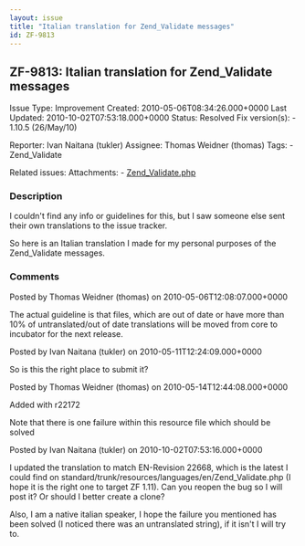 ```yaml
---
layout: issue
title: "Italian translation for Zend_Validate messages"
id: ZF-9813
---
```


ZF-9813: Italian translation for Zend\_Validate messages
--------------------------------------------------------

 Issue Type: Improvement Created: 2010-05-06T08:34:26.000+0000 Last Updated: 2010-10-02T07:53:18.000+0000 Status: Resolved Fix version(s): - 1.10.5 (26/May/10)
 
 Reporter:  Ivan Naitana (tukler)  Assignee:  Thomas Weidner (thomas)  Tags: - Zend\_Validate
 
 Related issues: 
 Attachments: - [Zend\_Validate.php](/issues/secure/attachment/13056/Zend_Validate.php)
 
### Description

I couldn't find any info or guidelines for this, but I saw someone else sent their own translations to the issue tracker.

So here is an Italian translation I made for my personal purposes of the Zend\_Validate messages.

 

 

### Comments

Posted by Thomas Weidner (thomas) on 2010-05-06T12:08:07.000+0000

The actual guideline is that files, which are out of date or have more than 10% of untranslated/out of date translations will be moved from core to incubator for the next release.

 

 

Posted by Ivan Naitana (tukler) on 2010-05-11T12:24:09.000+0000

So is this the right place to submit it?

 

 

Posted by Thomas Weidner (thomas) on 2010-05-14T12:44:08.000+0000

Added with r22172

Note that there is one failure within this resource file which should be solved

 

 

Posted by Ivan Naitana (tukler) on 2010-10-02T07:53:16.000+0000

I updated the translation to match EN-Revision 22668, which is the latest I could find on standard/trunk/resources/languages/en/Zend\_Validate.php (I hope it is the right one to target ZF 1.11). Can you reopen the bug so I will post it? Or should I better create a clone?

Also, I am a native italian speaker, I hope the failure you mentioned has been solved (I noticed there was an untranslated string), if it isn't I will try to.

 

 
